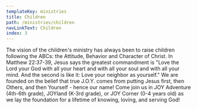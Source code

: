 ```yaml
---
templateKey: ministries
title: Children
path: /ministries/children
navLinkText: Children
index: 3
---
```


The vision of the children's ministry has always been to raise children following the ABCs: the Attitude, Behavior and Character of Christ. In Matthew 22:37-39, Jesus says the greatest commandment is "Love the Lord your God with all your heart and with all your soul and with all your mind. And the second is like it: Love your neighbor as yourself." We are founded on the belief that true J.O.Y. comes from putting Jesus first, then Others, and then Yourself - hence our name! Come join us in JOY Adventure (4th-6th grade), JOYland (K-3rd grade), or JOY Corner (0-4 years old) as we lay the foundation for a lifetime of knowing, loving, and serving God!
